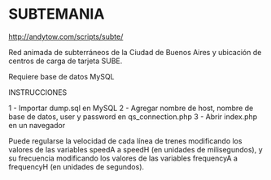 SUBTEMANIA
==========

http://andytow.com/scripts/subte/

Red animada de subterráneos de la Ciudad de Buenos Aires y ubicación de centros de carga de tarjeta SUBE.

Requiere base de datos MySQL

INSTRUCCIONES

1 - Importar dump.sql en MySQL
2 - Agregar nombre de host, nombre de base de datos, user y password en qs_connection.php
3 - Abrir index.php en un navegador

Puede regularse la velocidad de cada línea de trenes modificando los valores de las variables speedA a speedH (en unidades de milisegundos), y su frecuencia modificando los valores de las variables frequencyA a frequencyH (en unidades de segundos).
